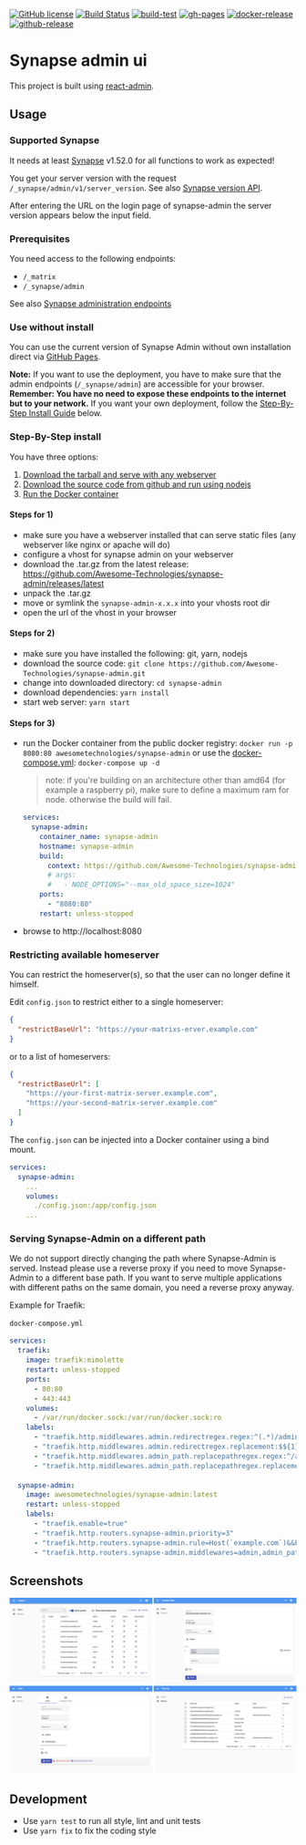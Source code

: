 [![GitHub license](https://img.shields.io/github/license/Awesome-Technologies/synapse-admin)](https://github.com/Awesome-Technologies/synapse-admin/blob/master/LICENSE)
[![Build Status](https://api.travis-ci.com/Awesome-Technologies/synapse-admin.svg?branch=master)](https://app.travis-ci.com/github/Awesome-Technologies/synapse-admin)
[![build-test](https://github.com/Awesome-Technologies/synapse-admin/actions/workflows/build-test.yml/badge.svg)](https://github.com/Awesome-Technologies/synapse-admin/actions/workflows/build-test.yml)
[![gh-pages](https://github.com/Awesome-Technologies/synapse-admin/actions/workflows/edge_ghpage.yml/badge.svg)](https://awesome-technologies.github.io/synapse-admin/)
[![docker-release](https://github.com/Awesome-Technologies/synapse-admin/actions/workflows/docker-release.yml/badge.svg)](https://hub.docker.com/r/awesometechnologies/synapse-admin)
[![github-release](https://github.com/Awesome-Technologies/synapse-admin/actions/workflows/github-release.yml/badge.svg)](https://github.com/Awesome-Technologies/synapse-admin/releases)

# Synapse admin ui

This project is built using [react-admin](https://marmelab.com/react-admin/).

## Usage

### Supported Synapse

It needs at least [Synapse](https://github.com/element-hq/synapse) v1.52.0 for all functions to work as expected!

You get your server version with the request `/_synapse/admin/v1/server_version`.
See also [Synapse version API](https://element-hq.github.io/synapse/latest/admin_api/version_api.html).

After entering the URL on the login page of synapse-admin the server version appears below the input field.

### Prerequisites

You need access to the following endpoints:

- `/_matrix`
- `/_synapse/admin`

See also [Synapse administration endpoints](https://element-hq.github.io/synapse/latest/reverse_proxy.html#synapse-administration-endpoints)

### Use without install

You can use the current version of Synapse Admin without own installation direct
via [GitHub Pages](https://awesome-technologies.github.io/synapse-admin/).

**Note:**
If you want to use the deployment, you have to make sure that the admin endpoints (`/_synapse/admin`) are accessible for your browser.
**Remember: You have no need to expose these endpoints to the internet but to your network.**
If you want your own deployment, follow the [Step-By-Step Install Guide](#step-by-step-install) below.

### Step-By-Step install

You have three options:

1.  [Download the tarball and serve with any webserver](#steps-for-1)
2.  [Download the source code from github and run using nodejs](#steps-for-2)
3.  [Run the Docker container](#steps-for-3)

#### Steps for 1)

- make sure you have a webserver installed that can serve static files (any webserver like nginx or apache will do)
- configure a vhost for synapse admin on your webserver
- download the .tar.gz from the latest release: https://github.com/Awesome-Technologies/synapse-admin/releases/latest
- unpack the .tar.gz
- move or symlink the `synapse-admin-x.x.x` into your vhosts root dir
- open the url of the vhost in your browser

#### Steps for 2)

- make sure you have installed the following: git, yarn, nodejs
- download the source code: `git clone https://github.com/Awesome-Technologies/synapse-admin.git`
- change into downloaded directory: `cd synapse-admin`
- download dependencies: `yarn install`
- start web server: `yarn start`

#### Steps for 3)

- run the Docker container from the public docker registry: `docker run -p 8080:80 awesometechnologies/synapse-admin` or use the [docker-compose.yml](docker-compose.yml): `docker-compose up -d`

  > note: if you're building on an architecture other than amd64 (for example a raspberry pi), make sure to define a maximum ram for node. otherwise the build will fail.

  ```yml
  services:
    synapse-admin:
      container_name: synapse-admin
      hostname: synapse-admin
      build:
        context: https://github.com/Awesome-Technologies/synapse-admin.git
        # args:
        #   - NODE_OPTIONS="--max_old_space_size=1024"
      ports:
        - "8080:80"
      restart: unless-stopped
  ```

- browse to http://localhost:8080

### Restricting available homeserver

You can restrict the homeserver(s), so that the user can no longer define it himself.

Edit `config.json` to restrict either to a single homeserver:

```json
{
  "restrictBaseUrl": "https://your-matrixs-erver.example.com"
}
```

or to a list of homeservers:

```json
{
  "restrictBaseUrl": [
    "https://your-first-matrix-server.example.com",
    "https://your-second-matrix-server.example.com"
  ]
}
```

The `config.json` can be injected into a Docker container using a bind mount.

```yml
services:
  synapse-admin:
    ...
    volumes:
      ./config.json:/app/config.json
    ...
```

### Serving Synapse-Admin on a different path

We do not support directly changing the path where Synapse-Admin is served. Instead please use a reverse proxy if you need to move Synapse-Admin to a different base path. If you want to serve multiple applications with different paths on the same domain, you need a reverse proxy anyway.

Example for Traefik:

`docker-compose.yml`

```yml
services:
  traefik:
    image: traefik:mimolette
    restart: unless-stopped
    ports:
      - 80:80
      - 443:443
    volumes:
      - /var/run/docker.sock:/var/run/docker.sock:ro
    labels:
      - "traefik.http.middlewares.admin.redirectregex.regex:^(.*)/admin/?"
      - "traefik.http.middlewares.admin.redirectregex.replacement:$${1}/admin/"
      - "traefik.http.middlewares.admin_path.replacepathregex.regex:^/admin/(.*)"
      - "traefik.http.middlewares.admin_path.replacepathregex.replacement:/$1"

  synapse-admin:
    image: awesometechnologies/synapse-admin:latest
    restart: unless-stopped
    labels:
      - "traefik.enable=true"
      - "traefik.http.routers.synapse-admin.priority=3"
      - "traefik.http.routers.synapse-admin.rule=Host(`example.com`)&&PathPrefix(`/admin`)"
      - "traefik.http.routers.synapse-admin.middlewares=admin,admin_path"
```

## Screenshots

![Screenshots](./screenshots.jpg)

## Development

- Use `yarn test` to run all style, lint and unit tests
- Use `yarn fix` to fix the coding style
